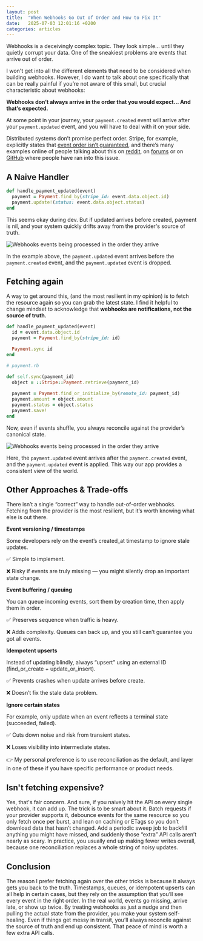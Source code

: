 ```yaml
---
layout: post
title:  "When Webhooks Go Out of Order and How to Fix It"
date:   2025-07-03 12:01:16 +0200
categories: articles
---
```


Webhooks is a deceivingly complex topic. They look simple… until they quietly corrupt your data. One of the sneakiest problems are events that arrive out of order.

I won't get into all the different elements that need to be considered when building webhooks. However, I do want to talk about one specifically that can be really painful if you’re not aware of this small, but crucial characteristic about webhooks:

**Webhooks don’t always arrive in the order that you would expect… And that’s expected.** 

At some point in your journey, your `payment.created` event will arrive after your `payment.updated` event, and you will have to deal with it on your side.

Distributed systems don’t promise perfect order. Stripe, for example, explicitly states that [event order isn’t guaranteed](https://docs.stripe.com/webhooks#event-ordering), and there’s many examples online of people talking about this on [reddit](https://www.reddit.com/r/rails/comments/qviijd/system_design_for_receiving_webhooks/), on [forums](https://developer.squareup.com/forums/t/order-state-checkout-api-webhooks/7769?utm_source=chatgpt.com) or on [GitHub]([https://github.com/stripe/stripe-cli/issues/418](https://github.com/stripe/stripe-cli/issues/418?utm_source=chatgpt.com)) where people have ran into this issue.  

## A Naive Handler

```ruby
def handle_payment_updated(event)
  payment = Payment.find_by(stripe_id: event.data.object.id)
  payment.update!(status: event.data.object.status)
end
```

This seems okay during dev. But if updated arrives before created, payment is nil, and your system quickly drifts away from the provider's source of truth. 


[//]: # (```mermaid)

[//]: # (sequenceDiagram)

[//]: # (    participant Stripe)

[//]: # (    participant App)

[//]: # ()
[//]: # (    Stripe->>App: payment.updated)

[//]: # (    App->>App: Find Payment &#40;not found&#41;)

[//]: # (    App->>App: ❌ Error &#40;record missing&#41;)

[//]: # ()
[//]: # (    Stripe->>App: payment.created)

[//]: # (    App->>App: Insert Payment)

[//]: # (```)

![Webhooks events being processed in the order they arrive](/images/out-of-order-handilng.png)


In the example above, the `payment.updated` event arrives before the `payment.created` event, and the `payment.updated` event is dropped.

## Fetching again

A way to get around this, (and the most resilient in my opinion) is to fetch the resource again so you can grab the latest state. I find it helpful to change mindset to acknowledge that **webhooks are notifications, not the source of truth.**

```ruby
def handle_payment_updated(event)
  id = event.data.object.id
  payment = Payment.find_by(stripe_id: id)

  Payment.sync id
end

# payment.rb

def self.sync(payment_id)
  object = ::Stripe::Payment.retrieve(payment_id)
  
  payment = Payment.find_or_initialize_by(remote_id: payment_id)
  payment.amount = object.amount
  payment.status = object.status
  payment.save!
end
```

Now, even if events shuffle, you always reconcile against the provider’s canonical state.


[//]: # (```mermaid)

[//]: # (sequenceDiagram)

[//]: # (participant Stripe)

[//]: # (participant App)

[//]: # (participant StripeAPI as Stripe API)

[//]: # ()
[//]: # (    Stripe->>App: payment.updated)

[//]: # (    App->>StripeAPI: Fetch latest Payment)

[//]: # (    StripeAPI-->>App: Canonical Payment state)

[//]: # (    App->>App: Upsert Payment ✅)

[//]: # ()
[//]: # (    Stripe->>App: payment.created)

[//]: # (    App->>StripeAPI: Fetch latest Payment)

[//]: # (    StripeAPI-->>App: Canonical Payment state)

[//]: # (    App->>App: Upsert Payment &#40;idempotent&#41;)

[//]: # (```)

![Webhooks events being processed in the order they arrive](/images/out-of-order-fetching-again.png)

Here, the `payment.updated` event arrives after the `payment.created` event, and the `payment.updated` event is applied. This way our app provides a consistent view of the world.


## Other Approaches & Trade-offs

There isn’t a single “correct” way to handle out-of-order webhooks. Fetching from the provider is the most resilient, but it’s worth knowing what else is out there.

**Event versioning / timestamps**

Some developers rely on the event’s created_at timestamp to ignore stale updates.

✅ Simple to implement.

❌ Risky if events are truly missing — you might silently drop an important state change.

**Event buffering / queuing**

You can queue incoming events, sort them by creation time, then apply them in order.

✅ Preserves sequence when traffic is heavy.

❌ Adds complexity. Queues can back up, and you still can’t guarantee you got all events.

**Idempotent upserts**

Instead of updating blindly, always “upsert” using an external ID (find_or_create + update_or_insert).

✅ Prevents crashes when update arrives before create.

❌ Doesn’t fix the stale data problem.

**Ignore certain states**

For example, only update when an event reflects a terminal state (succeeded, failed).

✅ Cuts down noise and risk from transient states.

❌ Loses visibility into intermediate states.

👉 My personal preference is to use reconciliation as the default, and layer in one of these if you have specific performance or product needs.

## Isn't fetching expensive?

Yes, that's fair concern. And sure, if you naively hit the API on every single webhook, it can add up. The trick is to be smart about it. Batch requests if your provider supports it, debounce events for the same resource so you only fetch once per burst, and lean on caching or ETags so you don’t download data that hasn’t changed. Add a periodic sweep job to backfill anything you might have missed, and suddenly those “extra” API calls aren’t nearly as scary. In practice, you usually end up making fewer writes overall, because one reconciliation replaces a whole string of noisy updates.


## Conclusion

The reason I prefer fetching again over the other tricks is because it always gets you back to the truth. Timestamps, queues, or idempotent upserts can all help in certain cases, but they rely on the assumption that you’ll see every event in the right order. In the real world, events go missing, arrive late, or show up twice. By treating webhooks as just a nudge and then pulling the actual state from the provider, you make your system self-healing. Even if things get messy in transit, you’ll always reconcile against the source of truth and end up consistent. That peace of mind is worth a few extra API calls.

